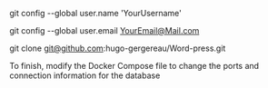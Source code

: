 git config --global user.name 'YourUsername'

git config --global user.email YourEmail@Mail.com

git clone git@github.com:hugo-gergereau/Word-press.git

To finish, modify the Docker Compose file to change the ports and connection information for the database

